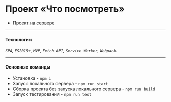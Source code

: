 # Проект «Что посмотреть»

* [Проект на сервере](https://cinema.dkha.site/)

---
#### Технологии

_`SPA`, `ES2015+`, `MVP`, `Fetch API`, `Service Worker`, `Webpack`._

---

#### Основные команды

* Установка - `npm i`
* Запуск локального сервера - `npm run start`
* Сборка проекта без запуска локального сервера - `npm run build`
* Запуск тестирования - `npm run test`
